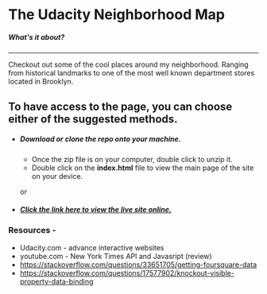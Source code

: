 # The Udacity Neighborhood Map
##### What's it about?
---
Checkout out some of the cool places around my neighborhood. Ranging from historical landmarks to one of the most well known department stores located in Brooklyn. 

## To have access to the page, you can choose either of the suggested methods.
- ##### Download or clone the repo onto your machine.
    - Once the zip file is on your computer, double click to unzip it.
    - Double click on the **index.html** file to view the main page of the site on your device.

    or
- ##### [Click the link here to view the live site online.](https://cesarlagcc.github.io/udacity-neighborhood/)


### Resources - 
- Udacity.com - advance interactive websites
- youtube.com - New York Times API and Javasript (review)
- https://stackoverflow.com/questions/33651705/getting-foursquare-data
- https://stackoverflow.com/questions/17577902/knockout-visible-property-data-binding

